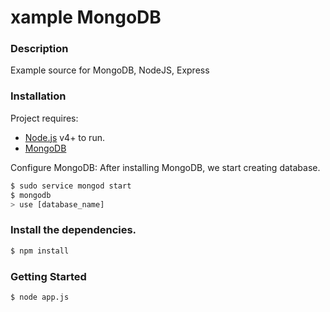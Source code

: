 # xample MongoDB
### Description

Example source for MongoDB, NodeJS, Express

### Installation

Project requires:  
  - [Node.js](https://nodejs.org/) v4+ to run.
  - [MongoDB](https://www.mongodb.com/download-center?jmp=nav#community)

Configure MongoDB: After installing MongoDB, we start creating database.
```sh
$ sudo service mongod start
$ mongodb
> use [database_name]
```

### Install the dependencies.

```sh
$ npm install
```

### Getting Started
```sh
$ node app.js
```
